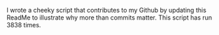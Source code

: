 I wrote a cheeky script that contributes to my Github by updating this ReadMe to illustrate why more than commits matter. This script has run 3838 times.